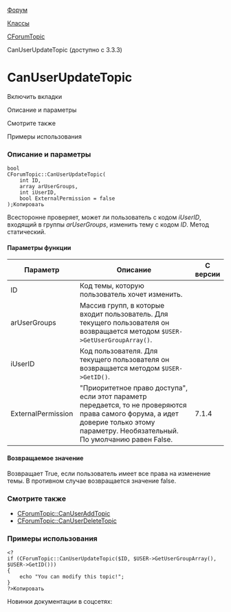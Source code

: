 [Форум](/api_help/forum/index.php)

[Классы](/api_help/forum/developer/index.php)

[CForumTopic](/api_help/forum/developer/cforumtopic/index.php)

CanUserUpdateTopic (доступно с 3.3.3)

CanUserUpdateTopic
==================

Включить вкладки

Описание и параметры

Смотрите также

Примеры использования

### Описание и параметры

```
bool
CForumTopic::CanUserUpdateTopic(
	int ID,
	array arUserGroups,
	int iUserID,
	bool ExternalPermission = false
);Копировать
```

Всесторонне проверяет, может ли пользователь с кодом *iUserID*, входящий в группы *arUserGroups*, изменить тему с кодом *ID*. Метод статический.

#### Параметры функции

| Параметр | Описание | C версии |
| --- | --- | --- |
| ID | Код темы, которую пользователь хочет изменить. |  |
| arUserGroups | Массив групп, в которые входит пользователь. Для текущего пользователя он возвращается методом `$USER->GetUserGroupArray()`. |  |
| iUserID | Код пользователя. Для текущего пользователя он возвращается методом `$USER->GetID()`. |  |
| ExternalPermission | "Приоритетное право доступа", если этот параметр передается, то не проверяются права самого форума, а идет доверие только этому параметру. Необязательный. По умолчанию равен False. | 7.1.4 |

#### Возвращаемое значение

Возвращает True, если пользователь имеет все права на изменение темы. В противном случае возвращается значение false.

### Смотрите также

* [CForumTopic::CanUserAddTopic](/api_help/forum/developer/cforumtopic/canuseraddtopic.php)
* [CForumTopic::CanUserDeleteTopic](/api_help/forum/developer/cforumtopic/canuserdeletetopic.php)

### Примеры использования

```
<?
if (CForumTopic::CanUserUpdateTopic($ID, $USER->GetUserGroupArray(), $USER->GetID()))
{
	echo "You can modify this topic!";
}
?>Копировать
```

Новинки документации в соцсетях: